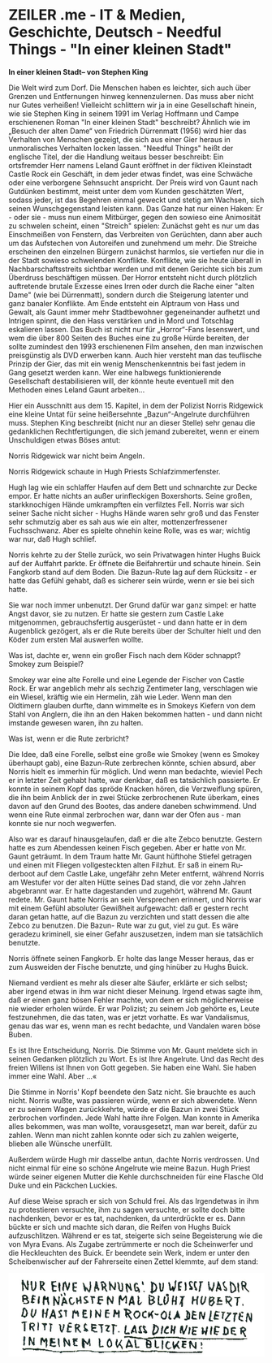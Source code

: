 # ZEILER .me - IT & Medien, Geschichte, Deutsch - Needful Things - "In einer kleinen Stadt"

**In einer kleinen Stadt– von Stephen King**

Die Welt wird zum Dorf. Die Menschen haben es leichter, sich auch über Grenzen und Entfernungen hinweg kennenzulernen. Das muss aber nicht nur Gutes verheißen! Vielleicht schlittern wir ja in eine Gesellschaft hinein, wie sie Stephen King in seinem 1991 im Verlag Hoffmann und Campe erschienenen Roman "In einer kleinen Stadt" beschreibt? Ähnlich wie im „Besuch der alten Dame“ von Friedrich Dürrenmatt (1956) wird hier das Verhalten von Menschen gezeigt, die sich aus einer Gier heraus in unmoralisches Verhalten locken lassen. "Needful Things" heißt der englische Titel, der die Handlung weitaus besser beschreibt: Ein ortsfremder Herr namens Leland Gaunt eröffnet in der fiktiven Kleinstadt Castle Rock ein Geschäft, in dem jeder etwas findet, was eine Schwäche oder eine verborgene Sehnsucht anspricht. Der Preis wird von Gaunt nach Gutdünken bestimmt, meist unter dem vom Kunden geschätzten Wert, sodass jeder, ist das Begehren einmal geweckt und stetig am Wachsen, sich seinen Wunschgegenstand leisten kann. Das Ganze hat nur einen Haken: Er - oder sie - muss nun einem Mitbürger, gegen den sowieso eine Animosität zu schwelen scheint, einen "Streich" spielen: Zunächst geht es nur um das Einschmeißen von Fenstern, das Verbreiten von Gerüchten, dann aber auch um das Aufstechen von Autoreifen und zunehmend um mehr. Die Streiche erscheinen den einzelnen Bürgern zunächst harmlos, sie vertiefen nur die in der Stadt sowieso schwelenden Konflikte. Konflikte, wie sie heute überall in Nachbarschaftsstreits sichtbar werden und mit denen Gerichte sich bis zum Überdruss beschäftigen müssen. Der Horror entsteht nicht durch plötzlich auftretende brutale Exzesse eines Irren oder durch die Rache einer "alten Dame" (wie bei Dürrenmatt), sondern durch die Steigerung latenter und ganz banaler Konflikte. Am Ende entsteht ein Alptraum von Hass und Gewalt, als Gaunt immer mehr Stadtbewohner gegeneinander aufhetzt und Intrigen spinnt, die den Hass verstärken und in Mord und Totschlag eskalieren lassen. Das Buch ist nicht nur für „Horror“-Fans lesenswert, und wem die über 800 Seiten des Buches eine zu große Hürde bereiten, der sollte zumindest den 1993 erschienenen Film ansehen, den man inzwischen preisgünstig als DVD erwerben kann. Auch hier versteht man das teuflische Prinzip der Gier, das mit ein wenig Menschenkenntnis bei fast jedem in Gang gesetzt werden kann. Wer eine halbwegs funktionierende Gesellschaft destabilisieren will, der könnte heute eventuell mit den Methoden eines Leland Gaunt arbeiten...

Hier ein Ausschnitt aus dem 15. Kapitel, in dem der Polizist Norris Ridgewick eine kleine Untat für seine heißersehnte „Bazun“-Angelrute durchführen muss. Stephen King beschreibt (nicht nur an dieser Stelle) sehr genau die gedanklichen Rechtfertigungen, die sich jemand zubereitet, wenn er einem Unschuldigen etwas Böses antut:

Norris Ridgewick war nicht beim Angeln.

Norris Ridgewick schaute in Hugh Priests Schlafzimmer­fenster.

Hugh lag wie ein schlaffer Haufen auf dem Bett und schnarchte zur Decke empor. Er hatte nichts an außer urin­fleckigen Boxershorts. Seine großen, starkknochigen Hände umkrampften ein verfilztes Fell. Norris war sich seiner Sa­che nicht sicher - Hughs Hände waren sehr groß und das Fenster sehr schmutzig aber es sah aus wie ein alter, mot­tenzerfressener Fuchsschwanz. Aber es spielte ohnehin kei­ne Rolle, was es war; wichtig war nur, daß Hugh schlief.

Norris kehrte zu der Stelle zurück, wo sein Privatwagen hinter Hughs Buick auf der Auffahrt parkte. Er öffnete die Beifahrertür und schaute hinein. Sein Fangkorb stand auf dem Boden. Die Bazun-Rute lag auf dem Rücksitz - er hatte das Gefühl gehabt, daß es sicherer sein würde, wenn er sie bei sich hatte.

Sie war noch immer unbenutzt. Der Grund dafür war ganz simpel: er hatte Angst davor, sie zu nutzen. Er hatte sie gestern zum Castle Lake mitgenommen, gebrauchsfertig ausgerüstet - und dann hatte er in dem Augenblick gezö­gert, als er die Rute bereits über der Schulter hielt und den Köder zum ersten Mal auswerfen wollte.

Was ist, dachte er, wenn ein großer Fisch nach dem Köder schnappt? Smokey zum Beispiel?

Smokey war eine alte Forelle und eine Legende der Fi­scher von Castle Rock. Er war angeblich mehr als sechzig Zentimeter lang, verschlagen wie ein Wiesel, kräftig wie ein Hermelin, zäh wie Leder. Wenn man den Oldtimern glau­ben durfte, dann wimmelte es in Smokeys Kiefern von dem Stahl von Anglern, die ihn an den Haken bekommen hatten - und dann nicht imstande gewesen waren, ihn zu halten.

Was ist, wenn er die Rute zerbricht?

Die Idee, daß eine Forelle, selbst eine große wie Smokey (wenn es Smokey überhaupt gab), eine Bazun-Rute zerbre­chen könnte, schien absurd, aber Norris hielt es immerhin für möglich. Und wenn man bedachte, wieviel Pech er in letzter Zeit gehabt hatte, war denkbar, daß es tatsächlich passierte. Er konnte in seinem Kopf das spröde Knacken hö­ren, die Verzweiflung spüren, die ihn beim Anblick der in zwei Stücke zerbrochenen Rute überkam, eines davon auf den Grund des Bootes, das andere daneben schwimmend. Und wenn eine Rute einmal zerbrochen war, dann war der Ofen aus - man konnte sie nur noch wegwerfen.

Also war es darauf hinausgelaufen, daß er die alte Zebco benutzte. Gestern hatte es zum Abendessen keinen Fisch ge­geben. Aber er hatte von Mr. Gaunt geträumt. In dem Traum hatte Mr. Gaunt hüfthohe Stiefel getragen und einen mit Fliegen vollgesteckten alten Filzhut. Er saß in einem Ru­derboot auf dem Castle Lake, ungefähr zehn Meter entfernt, während Norris am Westufer vor der alten Hütte seines Dad stand, die vor zehn Jahren abgebrannt war. Er hatte da­gestanden und zugehört, während Mr. Gaunt redete. Mr. Gaunt hatte Norris an sein Versprechen erinnert, und Norris war mit einem Gefühl absoluter Gewißheit aufgewacht: daß er gestern recht daran getan hatte, auf die Bazun zu verzich­ten und statt dessen die alte Zebco zu benutzen. Die Bazun- Rute war zu gut, viel zu gut. Es wäre geradezu kriminell, sie einer Gefahr auszusetzen, indem man sie tatsächlich be­nutzte.

Norris öffnete seinen Fangkorb. Er holte das lange Messer heraus, das er zum Ausweiden der Fische benutzte, und ging hinüber zu Hughs Buick.

Niemand verdient es mehr als dieser alte Säufer, erklärte er sich selbst; aber irgend etwas in ihm war nicht dieser Mei­nung. Irgend etwas sagte ihm, daß er einen ganz bösen Feh­ler machte, von dem er sich möglicherweise nie wieder erho­len würde. Er war Polizist; zu seinem Job gehörte es, Leute festzunehmen, die das taten, was er jetzt vorhatte. Es war Vandalismus, genau das war es, wenn man es recht bedach­te, und Vandalen waren böse Buben.

Es ist Ihre Entscheidung, Norris. Die Stimme von Mr. Gaunt meldete sich in seinen Gedanken plötzlich zu Wort. Es ist Ihre Angelrute. Und das Recht des freien Willens ist Ihnen von Gott gegeben. Sie haben eine Wahl. Sie haben immer eine Wahl. Aber ...«

Die Stimme in Norris' Kopf beendete den Satz nicht. Sie brauchte es auch nicht. Norris wußte, was passieren würde, wenn er sich abwendete. Wenn er zu seinem Wagen zurück­kehrte, würde er die Bazun in zwei Stück zerbrochen vorfin­den. Jede Wahl hatte ihre Folgen. Man konnte in Amerika al­les bekommen, was man wollte, vorausgesetzt, man war bereit, dafür zu zahlen. Wenn man nicht zahlen konnte oder sich zu zahlen weigerte, blieben alle Wünsche unerfüllt.

Außerdem würde Hugh mir dasselbe antun, dachte Nor­ris verdrossen. Und nicht einmal für eine so schöne Angel­rute wie meine Bazun. Hugh Priest würde seiner eigenen Mutter die Kehle durchschneiden für eine Flasche Old Duke und ein Päckchen Luckies.

Auf diese Weise sprach er sich von Schuld frei. Als das Ir­gendetwas in ihm zu protestieren versuchte, ihm zu sagen versuchte, er sollte doch bitte nachdenken, bevor er es tat, nachdenken, da unterdrückte er es. Dann bückte er sich und machte sich daran, die Reifen von Hughs Buick aufzuschlit­zen. Während er es tat, steigerte sich seine Begeisterung wie die von Myra Evans. Als Zugabe zertrümmerte er noch die Scheinwerfer und die Heckleuchten des Buick. Er beendete sein Werk, indem er unter den Scheibenwischer auf der Fah­rerseite einen Zettel klemmte, auf dem stand:

![](needful-things---in-einer-kleinen-stadt-1.jpg)